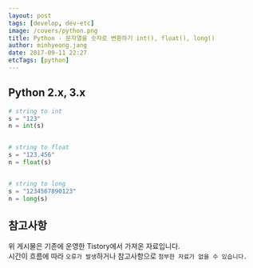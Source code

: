 ```yaml
---
layout: post
tags: [develop, dev-etc]
image: /covers/python.png
title: Python - 문자열을 숫자로 변환하기 int(), float(), long()
author: minhyeong.jang
date: 2017-09-11 22:27
etcTags: [python]
---
```


## Python 2.x, 3.x

```python
# string to int
s = "123"
n = int(s)


# string to float
s = "123.456"
n = float(s)


# string to long
s = "1234567890123"
n = long(s)
```

## 참고사항

위 게시물은 기존에 운영한 Tistory에서 가져온 자료입니다.  
시간이 흐름에 따라 `오류가 발생`하거나 참고사항으로 `첨부한 자료가 없을 수 있습니다.`
